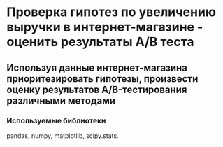 # Проверка гипотез по увеличению выручки в интернет-магазине - оценить результаты А/В теста
## Используя данные интернет-магазина приоритезировать гипотезы, произвести оценку результатов A/B-тестирования различными методами
### Используемые библиотеки 
pandas, numpy, matplotlib, scipy.stats.
